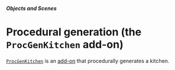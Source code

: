 ##### Objects and Scenes

# Procedural generation (the `ProcGenKitchen` add-on)

[`ProcGenKitchen`](../../python/add_ons/proc_gen_kitchen) is an [add-on](../core_concepts/add_ons.md) that procedurally generates a kitchen.